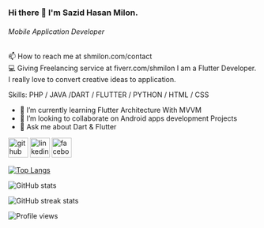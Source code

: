 ### Hi there 👋 I'm Sazid Hasan Milon.
###### Mobile Application Developer
📫 How to reach me at shmilon.com/contact <br>
💻 Giving Freelancing service at fiverr.com/shmilon
I am a Flutter Developer. I really love to convert creative ideas to application.

Skills: PHP / JAVA /DART / FLUTTER / PYTHON / HTML / CSS

- 🌱 I’m currently learning Flutter Architecture With MVVM 
- 👯 I’m looking to collaborate on Android apps development Projects 
- 💬 Ask me about Dart & Flutter 


[<img src='https://cdn.jsdelivr.net/npm/simple-icons@3.0.1/icons/github.svg' alt='github' height='40'>](https://github.com/shmilon)  [<img src='https://cdn.jsdelivr.net/npm/simple-icons@3.0.1/icons/linkedin.svg' alt='linkedin' height='40'>](https://www.linkedin.com/shmilon/)  [<img src='https://cdn.jsdelivr.net/npm/simple-icons@3.0.1/icons/facebook.svg' alt='facebook' height='40'>](https://www.facebook.com/sazidhasanmilon)  

[![Top Langs](https://github-readme-stats.vercel.app/api/top-langs/?username=shmilon)](https://github.com/anuraghazra/github-readme-stats)

![GitHub stats](https://github-readme-stats.vercel.app/api?username=shmilon&show_icons=true)  

![GitHub streak stats](https://github-readme-streak-stats.herokuapp.com/?user=shmilon)  

![Profile views](https://gpvc.arturio.dev/shmilon) 
